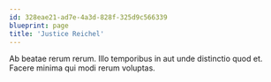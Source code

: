```yaml
---
id: 328eae21-ad7e-4a3d-828f-325d9c566339
blueprint: page
title: 'Justice Reichel'
---
```

Ab beatae rerum rerum. Illo temporibus in aut unde distinctio quod et. Facere minima qui modi rerum voluptas.